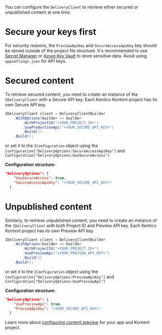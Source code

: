 You can configure the `DeliveryClient` to retrieve either secured or unpublished content at one time.

# Secure your keys first
For security reasons, the `PreviewApiKey` and `SecureAccessApiKey` key should be stored outside of the project file structure. It's recommended to use [Secret Manager](https://docs.microsoft.com/en-us/aspnet/core/security/app-secrets) or [Azure Key Vault](https://docs.microsoft.com/en-us/aspnet/core/security/key-vault-configuration) to store sensitive data. Avoid using `appsettings.json` for API keys.

# Secured content
To retrieve secured content, you need to create an instance of the `IDeliveryClient` with a Secure API key. Each Kentico Kontent project has its own Secure API key.

```csharp
IDeliveryClient client = DeliveryClientBuilder
    .WithOptions(builder => builder
        .WithProjectId("<YOUR_PROJECT_ID>")
        .UseProductionApi("<YOUR_SECURE_API_KEY>")
        .Build())
    .Build();
```

or set it to the `IConfiguration` object using the `Configuration["DeliveryOptions:SecureAccessApiKey"]` and `Configuration["DeliveryOptions:UseSecureAccess"]`

**Configuration structure:**
```json
"DeliveryOptions": {
    "UseSecureAccess": true,
    "SecureAccessApiKey": "<YOUR_SECURE_API_KEY>"
  }
```

# Unpublished content
Similarly, to retrieve unpublished content, you need to create an instance of the `IDeliveryClient` with both Project ID and Preview API key. Each Kentico Kontent project has its own Preview API key.

```csharp
IDeliveryClient client = DeliveryClientBuilder
    .WithOptions(builder => builder
        .WithProjectId("<YOUR_PROJECT_ID>")
        .UsePreviewApi("<YOUR_PREVIEW_API_KEY>")
        .Build())
    .Build();
```
or set it to the `IConfiguration` object using the `Configuration["DeliveryOptions:PreviewApiKey"]` and `Configuration["DeliveryOptions:UsePreviewApi"]`

**Configuration structure:**
```json
"DeliveryOptions": {
    "UsePreviewApi": true,
    "PreviewApiKey": "<YOUR_SECURE_API_KEY>"
  }
```

Learn more about [configuring content preview](https://docs.kontent.ai/tutorials/develop-apps/get-content/configuring-preview-for-content-items) for your app and Kontent project.